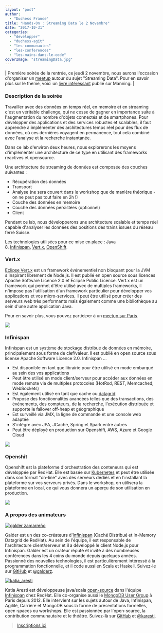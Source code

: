 ```yaml
---
layout: "post"
author:
  - "Duchess France"
title: "Hands-On : Streaming Data le 2 Novembre"
date: "2017-10-31"
categories:
  - "developper"
  - "duchess-agit"
  - "les-communautes"
  - "les-conferences"
  - "les-mains-dans-le-code"
coverImage: "streamingData.jpg"
---
```


| Première soirée de la rentrée, ce jeudi 2 novembre, nous aurons l'occasion d'organiser un [meetup](https://www.meetup.com/fr-FR/Duchess-France-Meetup/events/244304551/) autour du sujet "Streaming Data". Pour en savoir plus sur le thème, voici un [livre intéressant](https://www.manning.com/books/streaming-data) publié sur Manning. |

### Description de la soirée

Travailler avec des données en temps réel, en memoire et en streaming c'est un véritable challenge, qui ne cesse de gagner en importance suite à l'augmentation du nombre d'objets connectés et de smartphones. Pour développer des applications et des services robustes et scalables, il faut apprendre à implémenter des architectures temps réel pour des flux de données, où ces dernières voyagent en permanence, tout cela combiné avec l'analyse et la recherche instantanée.

Dans ce lab d'environ deux heures, nous explorerons les moyens d'implémenter une architecture de ce type en utilisant des frameworks reactives et opensource.

Une architecture de streaming de données est composée des couches suivantes :

- Récupération des données
- Transport
- Analyse (ne sera couvert dans le workshop que de manière théorique - on ne peut pas tout faire en 2h !)
- Couche des données en memoire
- Couche des données persistées (optionnel)
- Client

Pendant ce lab, nous développerons une architecture scalable et temps réel capable d'analyser les données des positions des trains issues du réseau ferré Suisse.

Les technologies utilisées pour ce mise en place : Java 8, [Infinispan](http://infinispan.org/Infinispan), [Vert.x](http://vertx.io/), [OpenShift](https://www.openshift.com/).

### Vert.x

[Eclipse Vert.x](http://vertx.io/) est un framework événementiel non bloquant pour la JVM s'inspirant librement de Node.js. Il est publié en open source sous licences Apache Software Licence 2.0 et Eclipse Public Licence. Vert.x est un framework qui permet d'être utilisé avec de multiples frameworks, il n'impose pas l'utilisation d'un framework particulier pour développer vos applications et vos micro-services. Il peut être utilisé pour créer des serveurs web très performants mais également comme une bibliothèque au sein d'une autre application Java.

Pour en savoir plus, vous pouvez participer à un [meetup sur Paris](https://www.meetup.com/fr-FR/Paris-vert-x-Meetup/).

[![](/assets/2017/10/2017-10-31-hands-on-streaming-data-2-novembre/Vert.x_Logo.svg_-300x131.png)](http://vertx.io/)

### Infinispan

Infinispan est un système de stockage distribué de données en mémoire, principalement sous forme de clef/valeur. Il est publié en open source sous license Apache Software Licence 2.0. Infinispan ...

- Est disponible en tant que librairie pour être utilisé en mode embarqué au sein des vos applications
- Peut être utilisé en mode client/serveur pour accéder aux données en mode remote via de multiples protocoles (HotRod, REST, Memcached, WebSockets)
- Est également utilisé en tant que cache ou [datagrid](https://en.wikipedia.org/wiki/Data_grid)
- Propose des fonctionnalités avancées telles que des transactions, des événements, des compteurs, de la recherche, l'exécution distribuée et supporte le failover off-heap et géographique
- Est surveillé via JMX, la ligne de commande et une console web adaptée
- S'intègre avec JPA, JCache, Spring et Spark entre autres
- Peut être déployé en production sur Openshift, AWS, Azure et Google Cloud



[![](/assets/2017/10/2017-10-31-hands-on-streaming-data-2-novembre/infinispan9_pixelsizes_600-300x73.gif)](http://infinispan.org/)

### Openshit

Openshift est la plateforme d'orchestration des conteneurs qui est développée par RedHat. Elle est basée sur [Kubernetes](https://kubernetes.io/) et peut être utilisée dans son format "on-line" avec des serveurs dédiés et en l'installant la plateforme sur vos serveurs privés. Dans le workshop, on utilisera la plateforme en local, ce qui vous donnera un aperçu de son utilisation en production.



[![](/assets/2017/10/2017-10-31-hands-on-streaming-data-2-novembre/openshift-300x77.png)](https://www.openshift.com/)

### A propos des animateurs

[![galder zamarreño](/assets/2017/10/2017-10-31-hands-on-streaming-data-2-novembre/galder-150x150.jpg)](/assets/2017/10/2017-10-31-hands-on-streaming-data-2-novembre/galder-150x150.jpg)

Galder est un des co-créateurs d'[Infinispan](http://infinispan.org/Infinispan) (Caché Distribué et In-Memory Datagrid de RedHat). Au sein de l'équipe, il est responsable de l'architecture client/serveur et il a développé le client Node.js pour Infinispan. Galder est un orateur réputé et invité à des nombreuses conférences dans les 4 coins du monde depuis quelques années. Passionné des nouvelles technologies, il est particulièrement intéressé à la programmation fonctionnelle, et il code aussi en Scala et Haskell. Suivez-le sur [GitHub](https://github.com/galderz) et [@galderz](https://twitter.com/galderz).

[![katia_aresti](/assets/2017/10/2017-10-31-hands-on-streaming-data-2-novembre/katia_aresti.png)](http://www.duchess-france.org/wp-content/uploads/2015/04/katia_aresti.png)

Katia Aresti est développeuse java/scala [open-source](https://github.com/karesti) dans l'équipe [Infinispan](http://infinispan.org/) chez RedHat. Elle co-organise aussi le [MongoDB User Group](http://www.meetup.com/fr/Paris-MongoDB-User-Group/) à Paris depuis 2012. Elle intervient sur les sujets autour de Java, Infinispan, Agilité, Carrière et MongoDB sous la forme de présentations formelles, open-spaces ou workshops. Elle est passionnée par l'open-source, la contribution communautaire et le théâtre. Suivez-là sur [GitHub](https://twitter.com/karesti) et [@karesti](https://twitter.com/karesti).

> [Inscriptions ici](https://www.meetup.com/fr-FR/Duchess-France-Meetup/events/244304551/)
